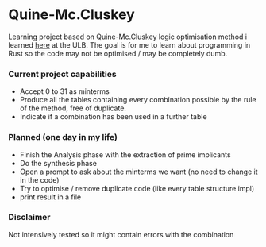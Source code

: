 # Quine-Mc.Cluskey

Learning project based on Quine-Mc.Cluskey logic optimisation method i learned [here](https://www.ulb.be/en/programme/2023-elec-h310) at the ULB.
The goal is for me to learn about programming in Rust so the code may not be optimised / may be completely dumb. 

### Current project capabilities

- Accept 0 to 31 as minterms
- Produce all the tables containing every combination possible by the rule of the method, free of duplicate.
- Indicate if a combination has been used in a further table


### Planned (one day in my life)
- Finish the Analysis phase with the extraction of prime implicants
- Do the synthesis phase
- Open a prompt to ask about the minterms we want (no need to change it in the code)
- Try to optimise / remove duplicate code (like every table structure impl)
- print result in a file

### Disclaimer

Not intensively tested so it might contain errors with the combination
